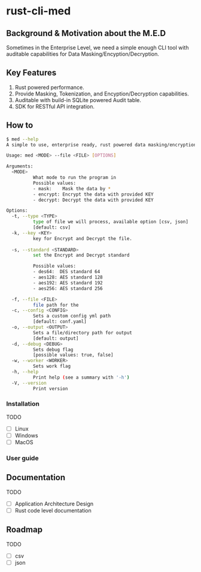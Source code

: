 # rust-cli-med

## Background & Motivation about the M.E.D

Sometimes in the Enterprise Level, we need a simple enough CLI tool with auditable capabilities for Data Masking/Encyption/Decryption.

## Key Features

1. Rust powered performance.
2. Provide Masking, Tokenization, and Encyption/Decryption capabilities.
3. Auditable with build-in SQLite powered Audit table.
4. SDK for RESTful API integration.

## How to

```bash
$ med --help
A simple to use, enterprise ready, rust powered data masking/encryption/decription cli tool

Usage: med <MODE> --file <FILE> [OPTIONS]

Arguments:
  <MODE>
          What mode to run the program in
          Possible values:
          - mask:    Mask the data by *
          - encrypt: Encrypt the data with provided KEY
          - decrypt: Decrypt the data with provided KEY

Options:
  -t, --type <TYPE>
          type of file we will process, available option [csv, json]
          [default: csv]
  -k, --key <KEY>
          key for Encrypt and Decrypt the file.
  
  -s, --standard <STANDARD>
          set the Encrypt and Decrypt standard

          Possible values:
          - des64:  DES standard 64
          - aes128: AES standard 128
          - aes192: AES standard 192
          - aes256: AES standard 256

  -f, --file <FILE>
          file path for the
  -c, --config <CONFIG>
          Sets a custom config yml path
          [default: conf.yaml]
  -o, --output <OUTPUT>
          Sets a file/directory path for output
          [default: output]
  -d, --debug <DEBUG>
          Sets debug flag
          [possible values: true, false]
  -w, --worker <WORKER>
          Sets work flag
  -h, --help
          Print help (see a summary with '-h')
  -V, --version
          Print version
```

### Installation

TODO

- [ ] Linux
- [ ] Windows
- [ ] MacOS

### User guide

## Documentation

TODO

- [ ] Application Architecture Design
- [ ] Rust code level documentation

## Roadmap

TODO

- [ ] csv
- [ ] json
